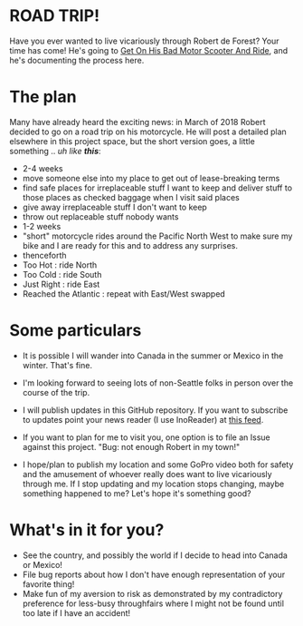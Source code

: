 # ROAD TRIP!

Have you ever wanted to live vicariously through Robert de Forest? Your time
has come!  He's going to [Get On His Bad Motor Scooter And
Ride](https://www.youtube.com/watch?v=tk52nGxF-jc), and he's documenting the
process here.

# The plan

Many have already heard the exciting news: in March of 2018 Robert decided to
go on a road trip on his motorcycle. He will post a detailed plan elsewhere in
this project space, but the short version goes, a little something ..  _uh
like **this**_:

- 2-4 weeks
 - move someone else into my place to get out of lease-breaking terms
 - find safe places for irreplaceable stuff I want to keep and deliver stuff to those places as checked baggage when I visit said places
 - give away irreplaceable stuff I don't want to keep
 - throw out replaceable stuff nobody wants
- 1-2 weeks
 - "short" motorcycle rides around the Pacific North West to make sure my bike and I are ready for this and to address any surprises.
- thenceforth
 - Too  Hot   : ride North
 - Too  Cold  : ride South
 - Just Right : ride East
 - Reached the Atlantic : repeat with East/West swapped

# Some particulars

- It is possible I will wander into Canada in the summer or Mexico in the
  winter. That's fine.
 
- I'm looking forward to seeing lots of non-Seattle folks in person over the
  course of the trip.

- I will publish updates in this GitHub repository. If you want to subscribe
  to updates point your news reader (I use InoReader) at
  [this feed](https://github.com/thatsnice/road-trip/commits/master.atom).

- If you want to plan for me to visit you, one option is to file an Issue
  against this project. "Bug: not enough Robert in my town!"

- I hope/plan to publish my location and some GoPro video both for safety and
  the amusement of whoever really does want to live vicariously through me. If
  I stop updating and my location stops changing, maybe something happened to
  me? Let's hope it's something good?

# What's in it for you?

- See the country, and possibly the world if I decide to head into Canada or Mexico!
- File bug reports about how I don't have enough representation of your favorite thing!
- Make fun of my aversion to risk as demonstrated by my contradictory
  preference for less-busy throughfairs where I might not be found until too
  late if I have an accident!
